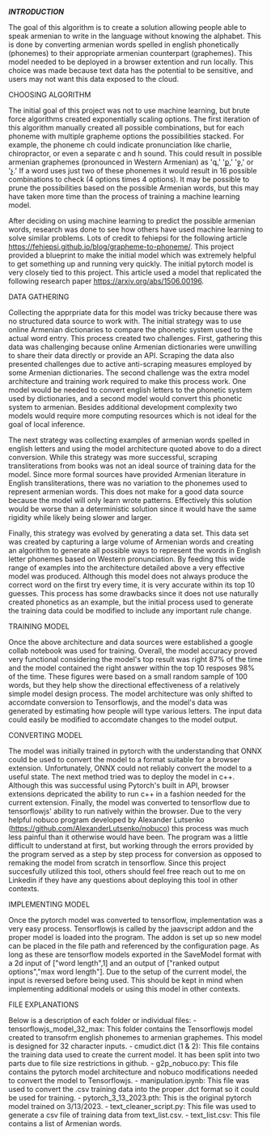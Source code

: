 ***INTRODUCTION***

The goal of this algorithm is to create a solution allowing people able to speak armenian to write in the language without knowing the alphabet. This is done by converting armenian words spelled in english phonetically (phonemes) to their appropriate armenian counterpart (graphemes). This model needed to be deployed in a browser extention and run locally. This choice was made because text data has the potential to be sensitive, and users may not want this data exposed to the cloud.

CHOOSING ALGORITHM

The initial goal of this project was not to use machine learning, but brute force algorithms created exponentially scaling options. The first iteration of this algorithm manually created all possible combinations, but for each phoneme with multiple grapheme options the possibilities stacked. For example, the phoneme ch could indicate pronunciation like charlie, chiropractor, or even a separate c and h sound. This could result in possible armenian graphemes (pronounced in Western Armenian) as 'գ,' 'ք,' 'ջ,' or 'չ.' If a word uses just two of these phonemes it would result in 16 possible combinations to check (4 options times 4 options). It may be possible to prune the possibilities based on the possible Armenian words, but this may have taken more time than the process of training a machine learning model.

After deciding on using machine learning to predict the possible armenian words, research was done to see how others have used machine learning to solve similar problems. Lots of credit to fehiepsi for the following article https://fehiepsi.github.io/blog/grapheme-to-phoneme/. This project provided a blueprint to make the initial model which was extremely helpful to get something up and running very quickly. The initial pytorch model is very closely tied to this project. This article used a model that replicated the following research paper https://arxiv.org/abs/1506.00196.

DATA GATHERING

Collecting the apprpriate data for this model was tricky because there was no structured data source to work with. The initial strategy was to use online Armenian dictionaries to compare the phonetic system used to the actual word entry. This process created two challenges. First, gathering this data was challenging because online Armenian dictionaries were unwilling to share their data directly or provide an API. Scraping the data also presented challenges due to active anti-scraping measures employed by some Armenian dictionaries. The second challenge was the extra model architecture and training work required to make this process work. One model would be needed to convert english letters to the phonetic system used by dictionaries, and a second model would convert this phonetic system to armenian. Besides additional development complexity two models would require more computing resources which is not ideal for the goal of local inference. 

The next strategy was collecting examples of armenian words spelled in english letters and using the model architecture quoted above to do a direct conversion. While this strategy was more successful, scraping transliterations from books was not an ideal source of training data for the model. Since more formal sources have provided Armenian literature in English transliterations, there was no variation to the phonemes used to represent armenian words. This does not make for a good data source because the model will only learn wrote patterns. Effectively this solution would be worse than a deterministic solution since it would have the same rigidity while likely being slower and larger.

Finally, this strategy was evolved by generating a data set. This data set was created by capturing a large volume of Armenian words and creating an algorithm to generate all possible ways to represent the words in English letter phonemes based on Western pronunciation. By feeding this wide range of examples into the architecture detailed above a very effective model was produced. Although this model does not always produce the correct word on the first try every time, it is very accurate within its top 10 guesses. This process has some drawbacks since it does not use naturally created phonetics as an example, but the initial process used to generate the training data could be modified to include any important rule change. 

TRAINING MODEL

Once the above architecture and data sources were established a google collab notebook was used for training. Overall, the model accuracy proved very functional considering the model's top result was right 87% of the time and the model contained the right answer within the top 10 resposes 98% of the time. These figures were based on a small random sample of 100 words, but they help show the directional effectiveness of a relatively simple model design process. The model architecture was only shifted to accomdate conversion to Tensorflowjs, and the model's data was generated by estimating how people will type various letters. The input data could easily be modified to accomdate changes to the model output.   

CONVERTING MODEL

The model was initially trained in pytorch with the understanding that ONNX could be used to convert the model to a format suitable for a browser extension. Unfortunately, ONNX could not reliably convert the model to a useful state. The next method tried was to deploy the model in c++. Although this was successful using Pytorch's built in API, browser extensions depricated the ability to run c++ in a fashion needed for the current extension. Finally, the model was converted to tensorflow due to tensorflowjs' ability to run natively within the browser. Due to the very helpful nobuco program developed by Alexander Lutsenko (https://github.com/AlexanderLutsenko/nobuco) this process was much less painful than it otherwise would have been. The program was a little difficult to understand at first, but working through the errors provided by the program served as a step by step process for conversion as opposed to remaking the model from scratch in tensorflow. Since this project succesfully utilized this tool, others should feel free reach out to me on Linkedin if they have any questions about deploying this tool in other contexts.

IMPLEMENTING MODEL

Once the pytorch model was converted to tensorflow, implementation was a very easy process. Tensorflowjs is called by the jaavscript addon and the proper model is loaded into the program. The addon is set up so new model can be placed in the file path and referenced by the configuration page. As long as these are tensorflow models exported in the SaveModel format with a 2d input of ["word length",1] and an output of ["ranked output options","max word length"]. Due to the setup of the current model, the input is reversed before being used. This should be kept in mind when implementing additional models or using this model in other contexts.

FILE EXPLANATIONS

Below is a description of each folder or individual files:
    - tensorflowjs_model_32_max: This folder contains the Tensorflowjs model created to transofrm english phonemes to armenian graphemes. This model is designed for 32 character inputs.
    - cmudict.dict (1 & 2): This file contains the training data used to create the current model. It has been split into two parts due to file size restrictions in github.
    - g2p_nobuco.py: This file contains the pytorch model architecture and nobuco modifications needed to convert the model to Tensorflowjs.
    - manipulation.ipynb: This file was used to convert the .csv training data into the proper .dct format so it could be used for training.
    - pytorch_3_13_2023.pth: This is the original pytorch model trained on 3/13/2023.
    - text_cleaner_script.py: This file was used to generate a csv file of training data from text_list.csv.
    - text_list.csv: This file contains a list of Armenian words. 